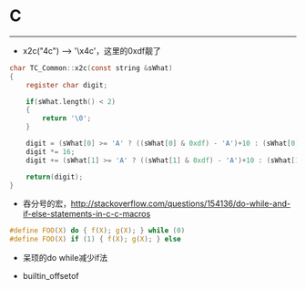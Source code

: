 # C
----------------------

* x2c("4c") --> '\x4c'，这里的0xdf靓了
```c
char TC_Common::x2c(const string &sWhat)
{
    register char digit;

    if(sWhat.length() < 2)
    {
        return '\0';
    }

    digit = (sWhat[0] >= 'A' ? ((sWhat[0] & 0xdf) - 'A')+10 : (sWhat[0] - '0'));
    digit *= 16;
    digit += (sWhat[1] >= 'A' ? ((sWhat[1] & 0xdf) - 'A')+10 : (sWhat[1] - '0'));

    return(digit);
}
```

* 吞分号的宏，http://stackoverflow.com/questions/154136/do-while-and-if-else-statements-in-c-c-macros
```c
#define FOO(X) do { f(X); g(X); } while (0)
#define FOO(X) if (1) { f(X); g(X); } else
```

* 呆顼的do while减少if法

* builtin_offsetof


